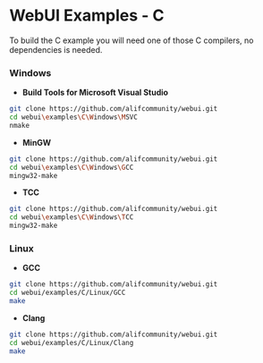 
# WebUI Examples - C

To build the C example you will need one of those C compilers, no dependencies is needed.

### Windows

- **Build Tools for Microsoft Visual Studio**
```sh
git clone https://github.com/alifcommunity/webui.git
cd webui\examples\C\Windows\MSVC
nmake
```

- **MinGW**
```sh
git clone https://github.com/alifcommunity/webui.git
cd webui\examples\C\Windows\GCC
mingw32-make
```

- **TCC**
```sh
git clone https://github.com/alifcommunity/webui.git
cd webui\examples\C\Windows\TCC
mingw32-make
```

### Linux

- **GCC**
```sh
git clone https://github.com/alifcommunity/webui.git
cd webui/examples/C/Linux/GCC
make
```

- **Clang**
```sh
git clone https://github.com/alifcommunity/webui.git
cd webui/examples/C/Linux/Clang
make
```
